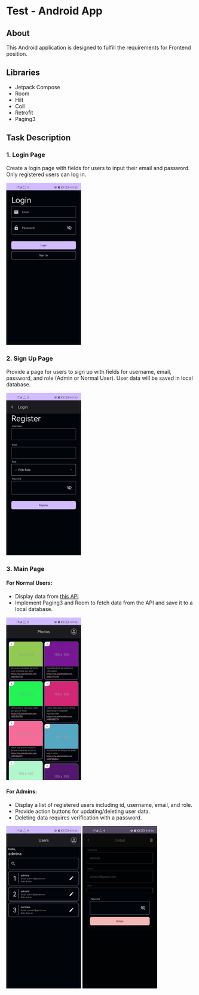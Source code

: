 # Test - Android App

## About
This Android application is designed to fulfill the requirements for Frontend position.

## Libraries

- Jetpack Compose
- Room
- Hilt
- Coil
- Retrofit
- Paging3

## Task Description
### 1. Login Page
Create a login page with fields for users to input their email and password. Only registered users can log in. 
<p float="left">
    <img src="/assets/login_screen.jpg" width="200">
</p>

### 2. Sign Up Page
Provide a page for users to sign up with fields for username, email, password, and role (Admin or Normal User). User data will be saved in local database.
<p float="left">
    <img src="/assets/register_screen.jpg" width="200">
</p>

### 3. Main Page
#### For Normal Users:
- Display data from [this API](https://jsonplaceholder.typicode.com/photos?_page=1&_limit=10)
- Implement Paging3 and Room to fetch data from the API and save it to a local database.
<p float="left">
    <img src="/assets/photos_screen.jpg" width="200">
</p>

#### For Admins:
- Display a list of registered users including id, username, email, and role.
- Provide action buttons for updating/deleting user data. 
- Deleting data requires verification with a password.
<p float="left">
    <img src="/assets/users_screen.jpg" width="200">
    <img src="/assets/delete_user.jpg" width="200">
</p>

